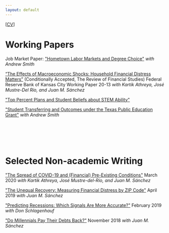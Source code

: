 ```yaml
---
layout: default
---
```

 [<a href="/assets/docs/ryan_mather_cv.pdf">CV</a>]

 
# Working Papers

Job Market Paper: <a href="/assets/docs/jmp_ryan_mather.pdf">"Hometown Labor Markets and Degree Choice"</a> _with Andrew Smith_

[“The Effects of Macroeconomic Shocks: Household Financial Distress Matters”](https://www.kansascityfed.org/documents/8471/rwp20-13athreyamathermustredelriosanchez.pdf) (Conditionally Accepted, The Review of Financial Studies) Federal Reserve Bank of Kansas City Working Paper  20-13 _with Kartik Athreya, José Mustre-Del Río, and Juan M. Sánchez_

<a href="/assets/docs/STEM_Beliefs.pdf">"Top Percent Plans and Student Beliefs about STEM Ability"</a>

<a href="/assets/docs/peg.pdf">"Student Transferring and Outcomes under the Texas Public Education Grant"</a> _with Andrew Smith_



<br/><br/>
<br/><br/>

# Selected Non-academic Writing

<a href="https://www.richmondfed.org/-/media/richmondfedorg/research/economists/bios/pdfs/athreya_covid19_paper_part2.pdf">"The Spread of COVID-19 and (Financial) Pre-Existing Conditions"</a> March 2020 _with Kartik Athreya, José Mustre-del-Río, and Juan M. Sánchez_ 

<a href="https://www.stlouisfed.org/publications/regional-economist/first-quarter-2019/unequal-recovery-measuring-financial-distress">"The Unequal Recovery: Measuring Financial Distress by ZIP Code"</a> April 2019 _with Juan M. Sánchez_ 

<a href="https://www.stlouisfed.org/on-the-economy/2019/february/predicting-recessions-which-signals-accurate">"Predicting Recessions: Which Signals Are More Accurate?"</a> February 2019 _with Don Schlagenhauf_ 

<a href="https://www.stlouisfed.org/on-the-economy/2018/november/millennials-pay-debts-back">"Do Millennials Pay Their Debts Back?"</a> November 2018 _with Juan M. Sánchez_

